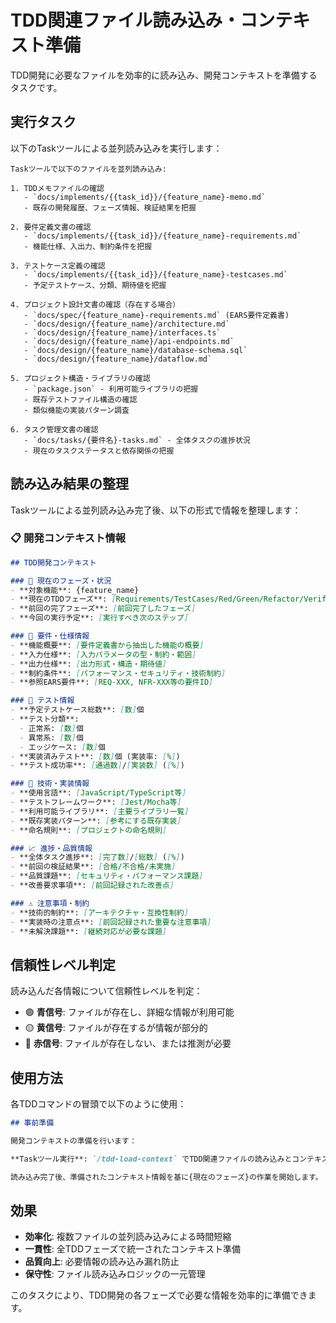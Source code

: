 # TDD関連ファイル読み込み・コンテキスト準備

TDD開発に必要なファイルを効率的に読み込み、開発コンテキストを準備するタスクです。

## 実行タスク

以下のTaskツールによる並列読み込みを実行します：

```
Taskツールで以下のファイルを並列読み込み:

1. TDDメモファイルの確認
   - `docs/implements/{{task_id}}/{feature_name}-memo.md`
   - 既存の開発履歴、フェーズ情報、検証結果を把握

2. 要件定義文書の確認  
   - `docs/implements/{{task_id}}/{feature_name}-requirements.md`
   - 機能仕様、入出力、制約条件を把握

3. テストケース定義の確認
   - `docs/implements/{{task_id}}/{feature_name}-testcases.md` 
   - 予定テストケース、分類、期待値を把握

4. プロジェクト設計文書の確認（存在する場合）
   - `docs/spec/{feature_name}-requirements.md` (EARS要件定義書)
   - `docs/design/{feature_name}/architecture.md`
   - `docs/design/{feature_name}/interfaces.ts`
   - `docs/design/{feature_name}/api-endpoints.md`
   - `docs/design/{feature_name}/database-schema.sql`
   - `docs/design/{feature_name}/dataflow.md`

5. プロジェクト構造・ライブラリの確認
   - `package.json` - 利用可能ライブラリの把握
   - 既存テストファイル構造の確認
   - 類似機能の実装パターン調査

6. タスク管理文書の確認
   - `docs/tasks/{要件名}-tasks.md` - 全体タスクの進捗状況
   - 現在のタスクステータスと依存関係の把握
```

## 読み込み結果の整理

Taskツールによる並列読み込み完了後、以下の形式で情報を整理します：

### 📋 開発コンテキスト情報

```markdown
## TDD開発コンテキスト

### 🎯 現在のフェーズ・状況
- **対象機能**: {feature_name}
- **現在のTDDフェーズ**: [Requirements/TestCases/Red/Green/Refactor/Verify]
- **前回の完了フェーズ**: [前回完了したフェーズ]
- **今回の実行予定**: [実行すべき次のステップ]

### 📄 要件・仕様情報
- **機能概要**: [要件定義書から抽出した機能の概要]
- **入力仕様**: [入力パラメータの型・制約・範囲]
- **出力仕様**: [出力形式・構造・期待値]
- **制約条件**: [パフォーマンス・セキュリティ・技術制約]
- **参照EARS要件**: [REQ-XXX, NFR-XXX等の要件ID]

### 🧪 テスト情報
- **予定テストケース総数**: [数]個
- **テスト分類**:
  - 正常系: [数]個
  - 異常系: [数]個  
  - エッジケース: [数]個
- **実装済みテスト**: [数]個 (実装率: [%])
- **テスト成功率**: [通過数]/[実装数] ([%])

### 🔧 技術・実装情報
- **使用言語**: [JavaScript/TypeScript等]
- **テストフレームワーク**: [Jest/Mocha等]
- **利用可能ライブラリ**: [主要ライブラリ一覧]
- **既存実装パターン**: [参考にする既存実装]
- **命名規則**: [プロジェクトの命名規則]

### 📈 進捗・品質情報
- **全体タスク進捗**: [完了数]/[総数] ([%])
- **前回の検証結果**: [合格/不合格/未実施]
- **品質課題**: [セキュリティ・パフォーマンス課題]
- **改善要求事項**: [前回記録された改善点]

### ⚠️ 注意事項・制約
- **技術的制約**: [アーキテクチャ・互換性制約]
- **実装時の注意点**: [前回記録された重要な注意事項]
- **未解決課題**: [継続対応が必要な課題]
```

## 信頼性レベル判定

読み込んだ各情報について信頼性レベルを判定：

- 🟢 **青信号**: ファイルが存在し、詳細な情報が利用可能
- 🟡 **黄信号**: ファイルが存在するが情報が部分的
- 🔴 **赤信号**: ファイルが存在しない、または推測が必要

## 使用方法

各TDDコマンドの冒頭で以下のように使用：

```markdown
## 事前準備

開発コンテキストの準備を行います：

**Taskツール実行**: `/tdd-load-context` でTDD関連ファイルの読み込みとコンテキスト準備を実行

読み込み完了後、準備されたコンテキスト情報を基に{現在のフェーズ}の作業を開始します。
```

## 効果

- **効率化**: 複数ファイルの並列読み込みによる時間短縮
- **一貫性**: 全TDDフェーズで統一されたコンテキスト準備
- **品質向上**: 必要情報の読み込み漏れ防止
- **保守性**: ファイル読み込みロジックの一元管理

このタスクにより、TDD開発の各フェーズで必要な情報を効率的に準備できます。